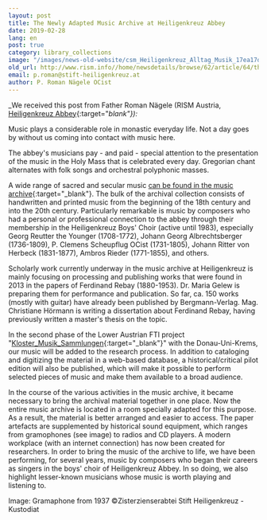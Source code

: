 ```yaml
---
layout: post
title: The Newly Adapted Music Archive at Heiligenkreuz Abbey
date: 2019-02-28
lang: en
post: true
category: library_collections
image: "/images/news-old-website/csm_Heiligenkreuz_Alltag_Musik_17ea17de3a.jpg"
old_url: http://www.rism.info//home/newsdetails/browse/62/article/64/the-newly-adapted-music-archive-at-heiligenkreuz-abbey.html
email: p.roman@stift-heiligenkreuz.at
author: P. Roman Nägele OCist
---
```


_We received this post from Father Roman Nägele (RISM Austria, [Heiligenkreuz Abbey](https://www.stift-heiligenkreuz.org/){:target="_blank"}):_

Music plays a considerable role in monastic everyday life. Not a day goes by without us coming into contact with music here.

The abbey's musicians pay - and paid - special attention to the presentation of the music in the Holy Mass that is celebrated every day. Gregorian chant alternates with folk songs and orchestral polyphonic masses.

A wide range of sacred and secular music [can be found in the music archive](https://opac.rism.info/search?View=rism&siglum=A-HE&Language=en){:target="_blank"}. The bulk of the archival collection consists of handwritten and printed music from the beginning of the 18th century and into the 20th century. Particularly remarkable is music by composers who had a personal or professional connection to the abbey through their membership in the Heiligenkreuz Boys' Choir (active until 1983), especially Georg Reutter the Younger (1708-1772), Johann Georg Albrechtsberger (1736-1809), P. Clemens Scheupflug OCist (1731-1805), Johann Ritter von Herbeck (1831-1877), Ambros Rieder (1771-1855), and others.

Scholarly work currently underway in the music archive at Heiligenkreuz is mainly focusing on processing and publishing works that were found in 2013 in the papers of Ferdinand Rebay (1880-1953). Dr. Maria Gelew is preparing them for performance and publication. So far, ca. 150 works (mostly with guitar) have already been published by Bergmann-Verlag. Mag. Christiane Hörmann is writing a dissertation about Ferdinand Rebay, having previously written a master's thesis on the topic.

In the second phase of the Lower Austrian FTI project "[Kloster\_Musik\_Sammlungen](https://klostermusiksammlungen.at/){:target="_blank"}" with the Donau-Uni-Krems, our music will be added to the research process. In addition to cataloging and digitizing the material in a web-based database, a historical/critical pilot edition will also be published, which will make it possible to perform selected pieces of music and make them available to a broad audience.

In the course of the various activities in the music archive, it became necessary to bring the archival material together in one place. Now the entire music archive is located in a room specially adapted for this purpose. As a result, the material is better arranged and easier to access. The paper artefacts are supplemented by historical sound equipment, which ranges from gramophones (see image) to radios and CD players. A modern workplace (with an internet connection) has now been created for researchers. In order to bring the music of the archive to life, we have been performing, for several years, music by composers who began their careers as singers in the boys' choir of Heiligenkreuz Abbey. In so doing, we also highlight lesser-known musicians whose music is worth playing and listening to.

Image: Gramaphone from 1937
©Zisterzienserabtei Stift Heiligenkreuz - Kustodiat



